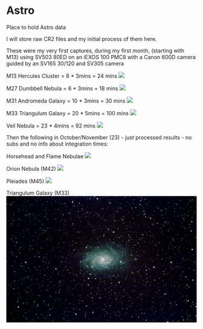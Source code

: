 # Astro
Place to hold Astro data

I will store raw CR2 files and my initial process of them here.

These were my very first captures, during my first month, (starting with M13) using SV503 80ED on an iEXOS 100 PMC8 with a Canon 600D camera guided by an SV165 30/120 and SV305 camera

M13 Hercules Cluster = 8 * 3mins = 24 mins
![](M13/m13.png)

M27 Dumbbell Nebula = 6 * 3mins = 18 mins
![](M27/m27.png)

M31 Andromeda Galaxy = 10 * 3mins = 30 mins
![](M31/m31.png)

M33 Triangulum Galaxy = 20 * 5mins = 100 mins
![](M33/m33.png)

Veil Nebula = 23 * 4mins  = 92 mins
![](Veil/Veil.png)

Then the following in October/November (23) - just processed results - no subs and no info about integration times:

Horsehead and Flame Nebulae
![](Oct_Nov/horse2.png)

Orion Nebula (M42)
![](Oct_Nov/orion.png)

Pleiades (M45)
![](Oct_Nov/pleiades.png)

Triangulum Galaxy (M33)
![](Oct_Nov/triang.png)

